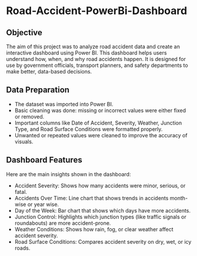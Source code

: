 # Road-Accident-PowerBi-Dashboard

## Objective
The aim of this project was to analyze road accident data and create an interactive 
dashboard using Power BI. This dashboard helps users understand how, when, and why 
road accidents happen. It is designed for use by government officials, transport planners, 
and safety departments to make better, data-based decisions. 

## Data Preparation
- The dataset was imported into Power BI.
- Basic cleaning was done: missing or incorrect values were either fixed or removed.
- Important columns like Date of Accident, Severity, Weather, Junction Type, and Road 
Surface Conditions were formatted properly.
- Unwanted or repeated values were cleaned to improve the accuracy of visuals.

## Dashboard Features 
Here are the main insights shown in the dashboard: 
- Accident Severity: Shows how many accidents were minor, serious, or fatal.
- Accidents Over Time: Line chart that shows trends in accidents month-wise or year
wise. 
- Day of the Week: Bar chart that shows which days have more accidents. 
- Junction Control: Highlights which junction types (like traffic signals or roundabouts) 
are more accident-prone. 
- Weather Conditions: Shows how rain, fog, or clear weather affect accident severity. 
- Road Surface Conditions: Compares accident severity on dry, wet, or icy roads.

